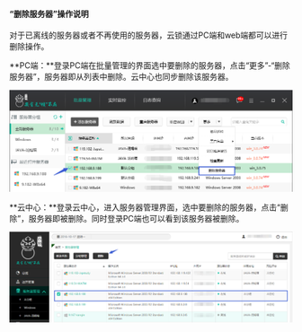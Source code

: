 #### “删除服务器”操作说明
对于已离线的服务器或者不再使用的服务器，云锁通过PC端和web端都可以进行删除操作。

**PC端：**登录PC端在批量管理的界面选中要删除的服务器，点击“更多”-“删除服务器”，服务器即从列表中删除。云中心也同步删除该服务器。

![](/assets/f0201.png)

**云中心：**登录云中心，进入服务器管理界面，选中要删除的服务器，点击“删除”，服务器即被删除。同时登录PC端也可以看到该服务器被删除。

![](/assets/f0202.png)
